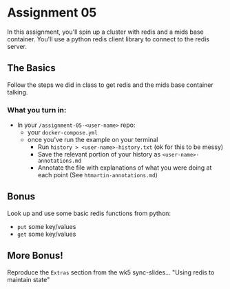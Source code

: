 
# Assignment 05

In this assignment, you'll spin up a cluster with redis and a mids base
container.  You'll use a python redis client library to connect to the redis
server.


## The Basics

Follow the steps we did in class to get redis and the mids base container talking.

### What you turn in:
- In your `/assignment-05-<user-name>` repo:
	* your `docker-compose.yml` 
	* once you've run the example on your terminal
	  * Run `history > <user-name>-history.txt` (ok for this to be messy)
	  * Save the relevant portion of your history as `<user-name>-annotations.md`
	  * Annotate the file with explanations of what you were doing at each point (See `htmartin-annotations.md`)

## Bonus

Look up and use some basic redis functions from python:

- `put` some key/values
- `get` some key/values

## More Bonus!

Reproduce the `Extras` section from the wk5 sync-slides... "Using redis to maintain state"

